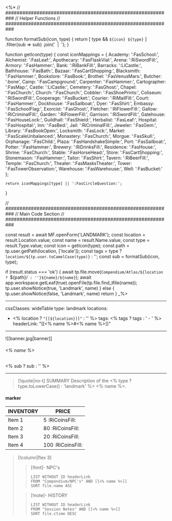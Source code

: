 <%*
// ###########################################################
//                        Helper Functions
// ###########################################################

function formatSub(icon, type) {
	return [
		type && `${icon} ${type}`
	]
  	.filter(sub => sub)
  	.join('&nbsp;&nbsp;|&nbsp;&nbsp;');
}

function getIcon(type) {
	const iconMappings = {
		Academy: ':FasSchool:',
		Alchemist: ':FasLeaf:',
		Apothecary: ':FasFlaskVial:',
		Arena: ':RiSwordFill:',
		Armory: ':FasHammer:',
		Bank: ':RiBankFill:',
		Barracks: ':LiCastle:',
		Bathhouse: ':FasBath:',
		Bazaar: ':FasCartShopping:',
		Blacksmith: ':FasHammer:',
		Bookstore: ':FasBook:',
		Brothel: ':FasVenusMars:',
		Butcher: ':bone',
		Camp: ':FasCampground:',
		Carpenter: ':FasHammer:',
		Cartographer: ':FasMap:',
		Castle: ':LiCastle:',
		Cemetery: ':FasGhost:',
		Chapel: ':FasChurch:',
		Church: ':FasChurch:',
		Cobbler: ':FasShoePrints:',
		Coliseum: ':RiSwordFill:',
		Cooperage: ':FasBucket:',
		Courier: ':RiMailFill:',
		Court: ':FasHammer:',
		Dockhouse: ':FasSailboat:',
		Dyer: ':FasShirt:',
		Embassy: ':FasSchoolFlag:',
		Exorcist: ':FasGhost:',
		Fletcher: ':RiFlowerFill:',
		Gallow: ':RiCriminalFill:',
		Garden: ':RiFlowerFill:',
		Garrison: ':RiSwordFill:',
		Gatehouse: ':FasHouseLock:',
		Guildhall: ':FasShield:',
		Herbalist: ':FasLeaf:',
		Hospital: ':FasHospital:',
		Inn: ':FasBed:',
		Jail: ':RiCriminalFill:',
		Jeweler: ':FasGem:',
		Library: ':FasBookOpen:',
		Locksmith: ':FasLock:',
		Market: ':FasScaleUnbalanced:',
		Monastery: ':FasChurch:',
		Morgue: ':FasSkull:',
		Orphanage: ':FasChild:',
		Plaza: ':FasHandshakeSimple:',
		Port: ':FasSailboat:',
		Potter: ':FasHammer:',
		Brewery: ':RiDrinksFill:',
		Residence: ':FasHouse:',
		Shrine: ':FasChurch:',
		Stable: ':FasHorseHead:',
		Store: ':FasCartShopping:',
		Stonemason: ':FasHammer:',
		Tailor: ':FasShirt:',
		Tavern: ':RiBeerFill:',
		Temple: ':FasChurch:',
		Theater: ':FasMasksTheater:',
		Tower: ':FasTowerObservation:',
		Warehouse: ':FasWarehouse:',
		Well: ':FasBucket:'
	};

	return iconMappings[type] || ':FasCircleQuestion:';
}

// ###########################################################
//                        Main Code Section
// ###########################################################

const result = await MF.openForm('LANDMARK');
const location = result.Location.value;
const name = result.Name.value;
const type = result.Type.value;
const icon = getIcon(type);
const path = tp.user.getPath(location, ['locale']);
const tags = type ? `location/${tp.user.toCamelCase(type)}` : '';
const sub = formatSub(icon, type);

if (result.status === 'ok') {
    await tp.file.move(`Compendium/Atlas/${location ? `${path}/` : ''}${name}/${name}`);
    await app.workspace.getLeaf(true).openFile(tp.file.find_tfile(name));
    tp.user.showNotice(true, 'Landmark', name)
} else {
    tp.user.showNotice(false, 'Landmark', name)
    return
}
_%>

---
cssClasses: wideTable
type: landmark
locations:
- <% location ? `"[[${location}]]"` : '' %>
tags:
<% tags ? tags : ' - ' %>
headerLink: "[[<% name %>#<% name %>]]"
---

![[banner.jpg|banner]]
###### <% name %>
<span class="sub2"><% sub ? sub : '' %></span>
___

> [!quote|no-t] SUMMARY
> Description of the <% type ? type.toLowerCase() : 'landmark' %> <% name %>.

#### marker
| INVENTORY                  | PRICE |
| -------------------------- | ----- |
| Item 1 | 5 <span class="platinumcoin">:RiCoinsFill:</span>  |
| Item 2 | 80 <span class="goldcoin">:RiCoinsFill:</span>  |
| Item 3 | 20 <span class="silvercoin">:RiCoinsFill:</span>   |
| Item 4 | 100 <span class="coppercoin">:RiCoinsFill:</span>  |
<span class="clearfix"></span>


> [!column|flex 3]
>>[!hint]- NPC's
>>```dataview
>>LIST WITHOUT ID headerLink
>>FROM "Compendium/NPC's" AND [[<% name %>]]
>>SORT file.name ASC
> 
>>[!note]- HISTORY
>>```dataview
>>LIST WITHOUT ID headerLink
>>FROM "Session Notes" AND [[<% name %>]]
>>SORT file.ctime DESC